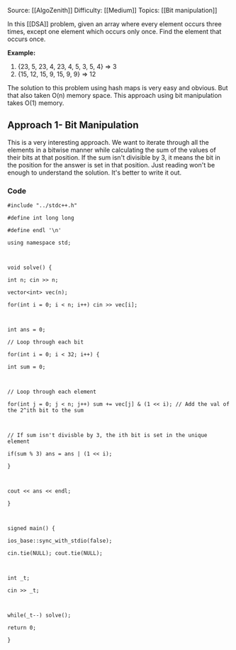 Source: [[AlgoZenith]]
Difficulty: [[Medium]]
Topics: [[Bit manipulation]]

In this [[DSA]] problem, given an array where every element occurs three times, except one element which occurs only once. Find the element that occurs once.

**Example:**

1. {23, 5, 23, 4, 23, 4, 5, 3, 5, 4} => 3
2. {15, 12, 15, 9, 15, 9, 9} => 12

The solution to this problem using hash maps is very easy and obvious. But that also taken O(n) memory space. This approach using bit manipulation takes O(1) memory.
## Approach 1- Bit Manipulation 
This is a very interesting approach. We want to iterate through all the elements in a bitwise manner while calculating the sum of the values of their bits at that position.
If the sum isn't divisible by 3, it means the bit in the position for the answer is set in that position. Just reading won't be enough to understand the solution. It's better to write it out.

### Code 
```
#include "../stdc++.h"

#define int long long

#define endl '\n'

using namespace std;

  

void solve() {

int n; cin >> n;

vector<int> vec(n);

for(int i = 0; i < n; i++) cin >> vec[i];

  

int ans = 0;

// Loop through each bit

for(int i = 0; i < 32; i++) {

int sum = 0;

  

// Loop through each element

for(int j = 0; j < n; j++) sum += vec[j] & (1 << i); // Add the val of the 2^ith bit to the sum

  

// If sum isn't divisble by 3, the ith bit is set in the unique element

if(sum % 3) ans = ans | (1 << i);

}

  

cout << ans << endl;

}

  

signed main() {

ios_base::sync_with_stdio(false);

cin.tie(NULL); cout.tie(NULL);

  

int _t;

cin >> _t;

  

while(_t--) solve();

return 0;

}
```
